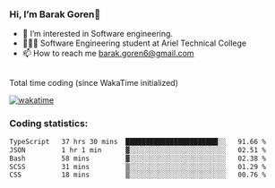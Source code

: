 ###  Hi, I’m Barak Goren👋
- 👀 I’m interested in Software engineering.
- 👨🏼‍🎓 Software Engineering student at Ariel Technical College
- 📫 How to reach me barak.goren6@gmail.com
##
Total time coding (since WakaTime initialized)

[![wakatime](https://wakatime.com/badge/user/5cc5ec80-a806-4ca2-a704-db29274e48cd.svg)](https://wakatime.com/@5cc5ec80-a806-4ca2-a704-db29274e48cd)

   
### Coding statistics:

<!--START_SECTION:waka-->

```txt
TypeScript   37 hrs 30 mins  ███████████████████████░░   91.66 %
JSON         1 hr 1 min      ▓░░░░░░░░░░░░░░░░░░░░░░░░   02.51 %
Bash         58 mins         ▓░░░░░░░░░░░░░░░░░░░░░░░░   02.38 %
SCSS         31 mins         ▒░░░░░░░░░░░░░░░░░░░░░░░░   01.29 %
CSS          18 mins         ▒░░░░░░░░░░░░░░░░░░░░░░░░   00.76 %
```

<!--END_SECTION:waka-->

<!---
barakgoren/barakgoren is a ✨ special ✨ repository because its `README.md` (this file) appears on your GitHub profile.
You can click the Preview link to take a look at your changes.
--->
